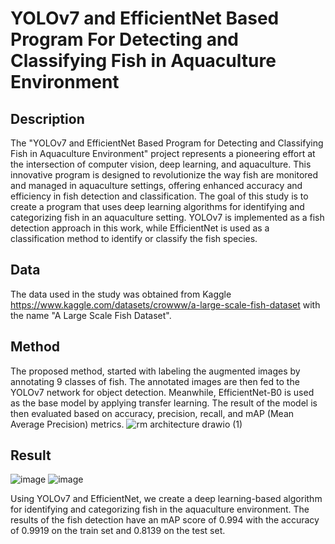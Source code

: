 # YOLOv7 and EfficientNet Based Program For Detecting and Classifying Fish in Aquaculture Environment

## Description
The "YOLOv7 and EfficientNet Based Program for Detecting and Classifying Fish in Aquaculture Environment" project represents a pioneering effort at the intersection of computer vision, deep learning, and aquaculture. This innovative program is designed to revolutionize the way fish are monitored and managed in aquaculture settings, offering enhanced accuracy and efficiency in fish detection and classification. The goal of this study is to create a program that uses deep learning algorithms for identifying and categorizing fish in an aquaculture setting. YOLOv7 is implemented as a fish detection approach in this work, while EfficientNet is used as a classification method to identify or classify the fish species.

## Data
The data used in the study was obtained from Kaggle https://www.kaggle.com/datasets/crowww/a-large-scale-fish-dataset with the name "A Large Scale Fish Dataset". 

## Method
The proposed method, started with labeling the augmented images by annotating  9 classes of fish. The annotated images are then fed to the YOLOv7 network for object detection. Meanwhile, EfficientNet-B0 is used as the base model by applying transfer learning. The result of the model is then evaluated based on accuracy, precision, recall, and mAP (Mean Average Precision)  metrics.
![rm architecture drawio (1)](https://github.com/kaylaadira/fish_detection/assets/130166504/dfac5996-9feb-41f8-b46d-796889b96387)

## Result
<img alt="image" src="https://github.com/kaylaadira/fish_detection/assets/130166504/174bae4b-8646-4e3e-98f8-f727c0b55ab7">

<img alt="image" src="https://github.com/kaylaadira/fish_detection/assets/130166504/de2245f7-0282-4bc5-af41-3db70db049c7">

Using YOLOv7 and EfficientNet, we create a deep learning-based algorithm for identifying and categorizing fish in the aquaculture environment. The results of the fish detection have an mAP score of 0.994 with the accuracy of 0.9919 on the train set and 0.8139 on the test set. 
